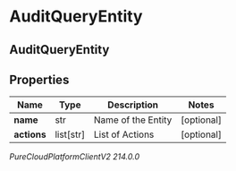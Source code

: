 # AuditQueryEntity

## AuditQueryEntity

## Properties

|Name | Type | Description | Notes|
|------------ | ------------- | ------------- | -------------|
| **name** | str | Name of the Entity | [optional] |
| **actions** | list[str] | List of Actions | [optional] |



_PureCloudPlatformClientV2 214.0.0_
